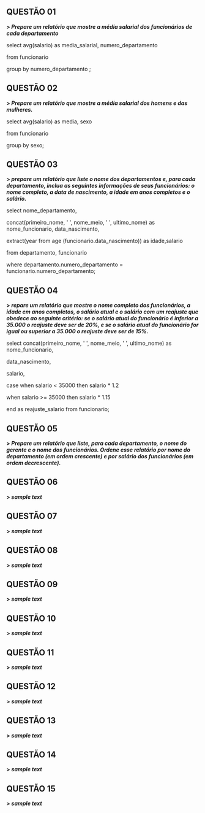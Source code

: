 ## QUESTÃO 01

 

**> ***Prepare um relatório que mostre a média salarial dos funcionários de cada departamento*****

select avg(salario) as media_salarial, numero_departamento

from funcionario

group by numero_departamento ;



## QUESTÃO 02

**> ***Prepare um relatório que mostre a média salarial dos homens e das mulheres.*****

select avg(salario) as media, sexo

from funcionario

group by sexo;

## QUESTÃO 03


**> ***prepare um relatório que liste o nome dos departamentos e, para cada departamento, inclua as seguintes informações de seus funcionários: o nome completo, a data de nascimento, a idade em anos completos e o salário.*****


select nome_departamento,

concat(primeiro_nome, ' ', nome_meio, ' ', ultimo_nome) as nome_funcionario, data_nascimento,

extract(year from age (funcionario.data_nascimento)) as idade,salario

from departamento, funcionario

where departamento.numero_departamento = funcionario.numero_departamento;


## QUESTÃO 04


**> ***repare um relatório que mostre o nome completo dos funcionários, a idade em anos completos, o salário atual e o salário com um reajuste que obedece ao seguinte critério: se o salário atual do funcionário é inferior a 35.000 o reajuste deve ser de 20%, e se o salário atual do funcionário for igual ou superior a 35.000 o reajuste deve ser de 15%.*****

select concat(primeiro_nome, ' ', nome_meio, ' ', ultimo_nome) as nome_funcionario,

data_nascimento,

salario,

case when salario < 35000 then salario * 1.2

when salario >= 35000 then salario * 1.15

end as reajuste_salario from funcionario;


## QUESTÃO 05


**> ***Prepare um relatório que liste, para cada departamento, o nome do gerente e o nome dos funcionários. Ordene esse relatório por nome do departamento (em ordem crescente) e por salário dos funcionários (em ordem decrescente).*****



## QUESTÃO 06


**> ***sample text*****


## QUESTÃO 07


**> ***sample text*****



## QUESTÃO 08


**> ***sample text*****


## QUESTÃO 09


**> ***sample text*****


## QUESTÃO 10


**> ***sample text*****


## QUESTÃO 11


**> ***sample text*****


## QUESTÃO 12


**> ***sample text*****


## QUESTÃO 13


**> ***sample text*****

## QUESTÃO 14


**> ***sample text*****


## QUESTÃO 15


**> ***sample text*****













